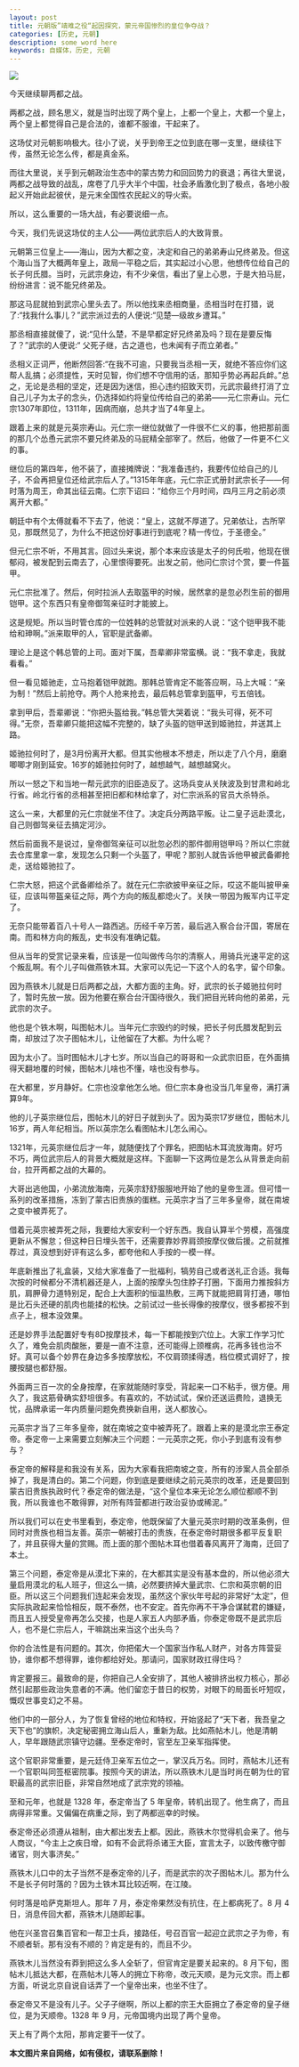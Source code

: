 ```yaml
---
layout: post
title: 元朝版”靖难之役“起因探究，蒙元帝国惨烈的皇位争夺战？
categories: [历史, 元朝]
description: some word here
keywords: 自媒体，历史, 元朝
---
```


![](https://p4.itc.cn/images01/20230103/033a0e53776f4140a11ef98d3aa60041.jpeg)





今天继续聊两都之战。



两都之战，顾名思义，就是当时出现了两个皇上，上都一个皇上，大都一个皇上，两个皇上都觉得自己是合法的，谁都不服谁，干起来了。



这场仗对元朝影响极大。往小了说，关乎到帝王之位到底在哪一支里，继续往下传，虽然无论怎么传，都是真金系。

而往大里说，关乎到元朝政治生态中的蒙古势力和回回势力的衰退；再往大里说，两都之战导致的战乱，席卷了几乎大半个中国，社会矛盾激化到了极点，各地小股起义开始此起彼伏，是元末全国性农民起义的导火索。



所以，这么重要的一场大战，有必要说细一点。



今天，我们先说这场仗的主人公——两位武宗后人的大致背景。





元朝第三位皇上——海山，因为大都之变，决定和自己的弟弟寿山兄终弟及。但这个海山当了大概两年皇上，政局一平稳之后，其实起过小心思，他想传位给自己的长子何氏腊。当时，元武宗身边，有不少亲信，看出了皇上心思，于是大拍马屁，纷纷进言：说不能兄终弟及。





那这马屁就拍到武宗心里头去了。所以他找来丞相商量，丞相当时在打猎，说了:“找我什么事儿？”武宗派过去的人便说:“见楚—级故乡遭耳。”





那丞相直接就傻了，说:“见什么楚，不是早都定好兄终弟及吗？现在是要反悔了？”武宗的人便说:“ 父死子继，古之道也，也未闻有子而立弟者。”





丞相义正词严，他断然回答:“在我不可逾，只要我当丞相一天，就绝不答应你们这帮人乱搞；必须提性，天时见智，你们想不守信用的话，那知乎势必再起兵衅。”总之，无论是丞相的坚定，还是因为迷信，担心违约招致天罚，元武宗最终打消了立自己儿子为太子的念头，仍选择如约将皇位传给自己的弟弟——元仁宗寿山。元仁宗1307年即位，1311年，因病而崩，总共才当了4年皇上。





跟着上来的就是元英宗寿山。元仁宗一继位就做了一件很不仁义的事，他把那前面的那几个怂恿元武宗不要兄终弟及的马屁精全部宰了。然后，他做了一件更不仁义的事。





继位后的第四年，他不装了，直接摊牌说：“我准备违约，我要传位给自己的儿子，不会再把皇位还给武宗后人了。”1315年年底，元仁宗正式册封武宗长子——何时落为周王，命其出征云南。仁宗下诏曰：“给你三个月时间，四月三月之前必须离开大都。”





朝廷中有个太傅就看不下去了，他说：“皇上，这就不厚道了。兄弟依让，古所罕见，那既然见了，为什么不把这份好事进行到底呢？精一传位，于圣德全。”





但元仁宗不听，不用其言。回过头来说，那个本来应该是太子的何氏啦，他现在很郁闷，被发配到云南去了，心里恨得要死。出发之前，他问仁宗讨个赏，要一件盔甲。





元仁宗批准了。然后，何时拉派人去取盔甲的时候，居然拿的是忽必烈生前的御用铠甲。这个东西只有皇帝御驾亲征时才能披上。





这是规矩。所以当时管仓库的一位姓韩的总管就对派来的人说：“这个铠甲我不能给和珅啊。”派来取甲的人，官职是武备卿。





理论上是这个韩总管的上司。面对下属，吾辈卿非常蛮横。说：“我不拿走，我就看看。”





但一看见姬驰走，立马抱着铠甲就跑。那韩总管肯定不能答应啊，马上大喊：“亲为制！”然后上前抢夺。两个人抢来抢去，最后韩总管拿到盔甲，亏五倍钱。





拿到甲后，吾辈卿说：“你把头盔给我。”韩总管大哭着说：“我头可得，死不可得。”无奈，吾辈卿只能把这幅不完整的，缺了头盔的铠甲送到姬驰拉，并送其上路。





姬驰拉何时了，是3月份离开大都。但其实他根本不想走，所以走了八个月，磨磨唧唧才刚到延安。16岁的姬驰拉何时了，越想越气，越想越窝火。





所以一怒之下和当地一帮元武宗的旧臣造反了。这场兵变从关陕波及到甘肃和岭北行省。岭北行省的丞相甚至把旧都和林给拿了，对仁宗派系的官员大杀特杀。





这么一来，大都里的元仁宗就坐不住了。决定兵分两路平叛。让二皇子远赴漠北，自己则御驾亲征去搞定河沙。





然后前面我不是说过，皇帝御驾亲征可以批忽必烈的那件御用铠甲吗？所以仁宗就去仓库里拿一拿，发现怎么只剩一个头盔了，甲呢？那别人就告诉他甲被武备卿抢走，送给姬驰拉了。





仁宗大怒，把这个武备卿给杀了。就在元仁宗欲披甲亲征之际，哎这不能叫披甲亲征，应该叫带盔亲征之际，两个方向的叛乱都熄火了。关陕一带因为叛军内讧平定了。





无奈只能带着百八十号人一路西逃。历经千辛万苦，最后逃入察合台汗国，寄居在南。而和林方向的叛乱，史书没有准确记载。





但从当年的受赏记录来看，应该是一位叫做传乌尔的清察人，用骑兵光速平定的这个叛乱啊。有个儿子叫做燕铁木耳。大家可以先记一下这个人的名字，留个印象。





因为燕铁木儿就是日后两都之战，大都方面的主角。好，武宗的长子姬驰拉何时了，暂时先放一放。因为他要在察合台汗国待很久，我们把目光转向他的弟弟，元武宗的次子。





他也是个铁木啊，叫图帖木儿。当年元仁宗毁约的时候，把长子何氏腊发配到云南，却放过了次子图帖木儿，让他留在了大都。为什么呢？





因为太小了。当时图帖木儿才七岁。所以当自己的哥哥和一众武宗旧臣，在外面搞得天翻地覆的时候，图帖木儿啥也不懂，啥也没有参与。





在大都里，岁月静好。仁宗也没拿他怎么地。但仁宗本身也没当几年皇帝，满打满算9年。





他的儿子英宗继位后，图帖木儿的好日子就到头了。因为英宗17岁继位，图帖木儿16岁，两人年纪相当。所以英宗怎么看图帖木儿怎么闹心。





1321年，元英宗继位后才一年，就随便找了个罪名，把图帖木耳流放海南。好巧不巧，两位武宗后人的背景大概就是这样。下面聊一下这两位是怎么从背景走向前台，拉开两都之战的大幕的。





大哥出逃他国，小弟流放海南，元英宗舒舒服服地开始了他的皇帝生涯。但可惜一系列的改革措施，冻到了蒙古旧贵族的蛋糕。元英宗才当了三年多皇帝，就在南坡之变中被弄死了。





借着元英宗被弄死之际，我要给大家安利一个好东西。我自认算半个劳模，高强度更新从不懈怠；但这种日日埋头苦干，还需要靠妙界肩颈按摩仪做后援。之前就推荐过，真没想到好评有这么多，都夸他和人手按的一模一样。





年底新推出了礼盒装，又给大家准备了一批福利，犒劳自己或者送礼正合适。我每次按的时候都分不清机器还是人，上面的按摩头包住脖子打圈，下面用力推按斜方肌，肩胛骨力道特别足，配合上大面积的恒温热敷，三两下就能把肩背打通，哪怕是比石头还硬的肌肉也能揉的松快。之前试过一些长得像的按摩仪，很多都按不到点子上，根本没效果。





还是妙界手法配置好专有8D按摩技术，每一下都能按到穴位上。大家工作学习忙久了，难免会肌肉酸胀，要是一直不注意，还可能得上颈椎病，花再多钱也治不好。真可以备个妙界在身边多多按摩放松，不仅肩颈揉得透，档位模式调好了，按腰按腿也都舒服。





外面两三百一次的全身按摩，在家就能随时享受，背起来一口不粘手，很方便。用久了，我这筋骨确实舒坦很多。有喜欢的，不妨试试，保价还送运费险，退换无忧，品牌承诺一年内质量问题免费换新自用，送人都放心。





元英宗才当了三年多皇帝，就在南坡之变中被弄死了。跟着上来的是漠北宗王泰定帝。泰定帝一上来需要立刻解决三个问题：一元英宗之死，你小子到底有没有参与？





泰定帝的解释是和我没有关系，因为大家看我把南坡之变，所有的涉案人员全部杀掉了，我是清白的。第二个问题，你到底是要继续之前元英宗的改革，还是要回到蒙古旧贵族执政时代？泰定帝的做法是，“这个皇位本来无论怎么顺位都顺不到我，所以我谁也不敢得罪，对所有阵营都进行政治妥协或稀泥。”





所以我们可以在史书里看到，泰定帝，他既保留了大量元英宗时期的改革条例，但同时对贵族也相当友善。英宗一朝被打击的贵族，在泰定帝时期很多都平反复职了，并且获得大量的赏赐。而上面的那个图帖木耳也借着春风离开了海南，迁回了本土。





第三个问题，泰定帝是从漠北下来的，在大都其实是没有基本盘的，所以他必须大量启用漠北的私人班子，但这么一搞，必然要挤掉大量武宗、仁宗和英宗朝的旧臣。所以这三个问题我们连起来会发现，虽然这个家伙年号起的非常好“太定”，但实际执政起来恰恰相反，既不泰然，也不安定。首先你再不干净合谋弑君的嫌疑，而且五人授受皇帝再怎么交接，也是人家五人内部矛盾，你泰定帝既不是武宗后人，也不是仁宗后人，干嘛跳出来当这个出头鸟？





你的合法性是有问题的。其次，你把偌大一个国家当作私人财产，对各方阵营妥协，谁你都不想得罪，谁你都给好处。那请问，国家财政扛得住吗？





肯定要报三。最致命的是，你把自己人全安排了，其他人被排挤出权力核心，那必然引起那些政治失意者的不满。他们留恋于昔日的权势，对眼下的局面长吁短叹，慨叹世事变幻之不易。





他们中的一部分人，为了恢复曾经的地位和特权，开始竖起了“天下者，我吾皇之天下也”的旗帜，决定秘密拥立海山后人，重新为敌。比如燕帖木儿，他是清朝人，早年跟随武宗镇守边疆。至泰定帝时，官至左卫亲军指挥使。





这个官职非常重要，是元廷侍卫亲军五位之一，掌汉兵万名。同时，燕帖木儿还有一个官职叫同签枢密院事。按照今天的讲法，所以燕铁木儿是当时尚在朝为仕的官职最高的武宗旧臣，非常自然地成了武宗党的领袖。





至和元年，也就是 1328 年，泰定帝当了 5 年皇帝，转机出现了。他生病了，而且病得非常重。又偏偏在病重之际，到了两都巡幸的时候。





泰定帝还必须遵从祖制，由大都出发去上都。因此，燕铁木尔觉得机会来了。他与人商议，“今主上之疾日增，如有不会武将杀诸王大臣，宣言太子，以致传檄守御诸官，则大事济矣。”





燕铁木儿口中的太子当然不是泰定帝的儿子，而是武宗的次子图帖木儿。那为什么不是长子何时落的？因为土铁木耳比较近啊，在江陵。





何时落是哈萨克斯坦人。那年 7 月，泰定帝果然没有抗住，在上都病死了。8 月 4 日，消息传回大都，燕铁木儿随即起事。





他在兴圣宫召集百官和一帮卫士兵，接路任，号召百官一起迎立武宗之子为帝，有不顺者斩。那有没有不顺的？肯定是有的，而且不少。





燕铁木儿当然没有莽到把这么多人全斩了，但官肯定是要关起来的。8 月下旬，图帖木儿抵达大都，在燕帖木儿等人的拥立下称帝，改元天顺，是为元文宗。而上都方面，听说北京自说自话弄了一个皇帝出来，也坐不住了。





泰定帝又不是没有儿子。父子子继啊，所以上都的宗王大臣拥立了泰定帝的皇子继位，是为天顺帝。1328 年 9 月，元帝国境内出现了两个皇帝。





天上有了两个太阳，那肯定要干一仗了。





**本文图片来自网络，如有侵权，请联系删除！**
